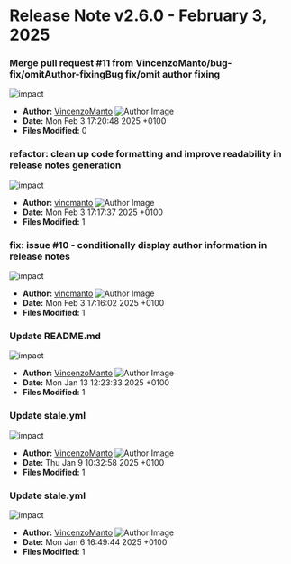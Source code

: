 # Release Note v2.6.0 - February 3, 2025


### Merge pull request #11 from VincenzoManto/bug-fix/omitAuthor-fixingBug fix/omit author fixing

![impact](https://img.shields.io/badge/impact-low-green?style=flat-square)
- **Author:** [VincenzoManto](https://github.com/64726971+VincenzoManto) ![Author Image](https://avatars.githubusercontent.com/VincenzoManto?size=40)
- **Date:** Mon Feb 3 17:20:48 2025 +0100
- **Files Modified:** 0
    
### refactor: clean up code formatting and improve readability in release notes generation

![impact](https://img.shields.io/badge/impact-low-green?style=flat-square)
- **Author:** [vincmanto](https://github.com/vincmanto) ![Author Image](https://avatars.githubusercontent.com/vincmanto?size=40)
- **Date:** Mon Feb 3 17:17:37 2025 +0100
- **Files Modified:** 1
    
### fix: issue #10 - conditionally display author information in release notes

![impact](https://img.shields.io/badge/impact-low-green?style=flat-square)
- **Author:** [vincmanto](https://github.com/vincmanto) ![Author Image](https://avatars.githubusercontent.com/vincmanto?size=40)
- **Date:** Mon Feb 3 17:16:02 2025 +0100
- **Files Modified:** 1
    
### Update README.md

![impact](https://img.shields.io/badge/impact-low-green?style=flat-square)
- **Author:** [VincenzoManto](https://github.com/64726971+VincenzoManto) ![Author Image](https://avatars.githubusercontent.com/VincenzoManto?size=40)
- **Date:** Mon Jan 13 12:23:33 2025 +0100
- **Files Modified:** 1
    
### Update stale.yml

![impact](https://img.shields.io/badge/impact-low-green?style=flat-square)
- **Author:** [VincenzoManto](https://github.com/64726971+VincenzoManto) ![Author Image](https://avatars.githubusercontent.com/VincenzoManto?size=40)
- **Date:** Thu Jan 9 10:32:58 2025 +0100
- **Files Modified:** 1
    
### Update stale.yml

![impact](https://img.shields.io/badge/impact-low-green?style=flat-square)
- **Author:** [VincenzoManto](https://github.com/64726971+VincenzoManto) ![Author Image](https://avatars.githubusercontent.com/VincenzoManto?size=40)
- **Date:** Mon Jan 6 16:49:44 2025 +0100
- **Files Modified:** 1
    
